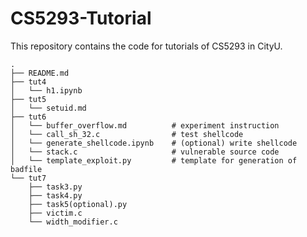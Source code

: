 # CS5293-Tutorial

This repository contains the code for tutorials of CS5293 in CityU.

```text
.
├── README.md
├── tut4
│   └── h1.ipynb
├── tut5
│   └── setuid.md
├── tut6
│   └── buffer_overflow.md          # experiment instruction
│   └── call_sh_32.c                # test shellcode
│   └── generate_shellcode.ipynb    # (optional) write shellcode
│   └── stack.c                     # vulnerable source code
│   └── template_exploit.py         # template for generation of badfile
└── tut7
    ├── task3.py
    ├── task4.py
    ├── task5(optional).py
    ├── victim.c
    └── width_modifier.c
```
